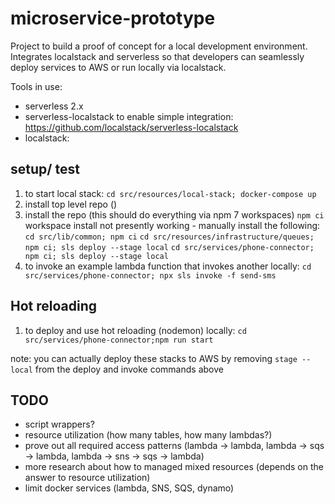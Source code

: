 # microservice-prototype

Project to build a proof of concept for a local development environment.  Integrates localstack and serverless so that developers can seamlessly deploy services to AWS or run locally via localstack.

Tools in use:

- serverless 2.x
- serverless-localstack to enable simple integration: https://github.com/localstack/serverless-localstack
- localstack: 
## setup/ test

1. to start local stack: `cd src/resources/local-stack; docker-compose up`
2. install top level repo ()
3. install the repo (this should do everything via npm 7 workspaces) `npm ci`
   workspace install not presently working - manually install the following:
   `cd src/lib/common; npm ci`
   `cd src/resources/infrastructure/queues; npm ci; sls deploy --stage local`
   `cd src/services/phone-connector; npm ci; sls deploy --stage local`
4. to invoke an example lambda function that invokes another locally: `cd src/services/phone-connector; npx sls invoke -f send-sms`

## Hot reloading

1. to deploy and use hot reloading (nodemon) locally: `cd src/services/phone-connector;npm run start`


note: you can actually deploy these stacks to AWS by removing `stage --local` from the deploy and invoke commands above
## TODO

- script wrappers?
- resource utilization (how many tables, how many lambdas?)
- prove out all required access patterns (lambda -> lambda, lambda -> sqs -> lambda, lambda -> sns -> sqs -> lambda)
- more research about how to managed mixed resources (depends on the answer to resource utilization)
- limit docker services (lambda, SNS, SQS, dynamo)
